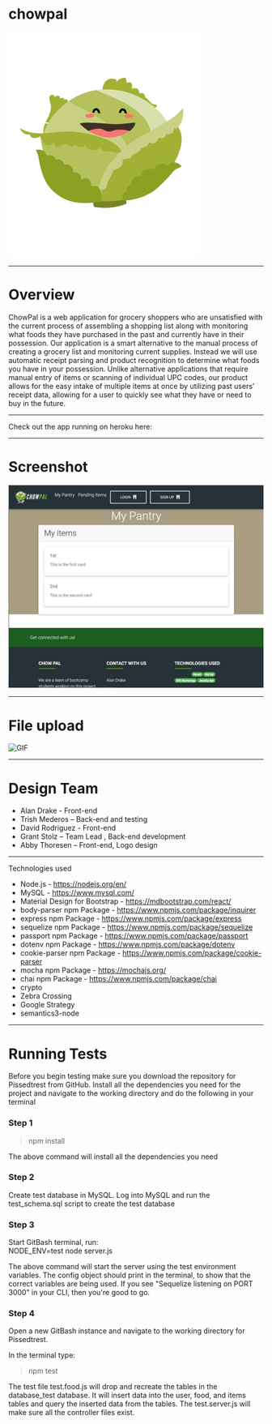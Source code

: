 # chowpal

![logo](https://github.com/grstoltz/chowpal/blob/master/client/public/logo.png)

---
# Overview

ChowPal is a web application for grocery shoppers who are unsatisfied with the current process of assembling a shopping list along with monitoring what foods they have purchased in the past and currently have in their possession. Our application is a smart alternative to the manual process of creating a grocery list and monitoring current supplies. Instead we will use automatic receipt parsing and product recognition to determine what foods you have in your possession. Unlike alternative applications that require manual entry of items or scanning of individual UPC codes, our product allows for the easy intake of multiple items at once by utilizing past users’ receipt data, allowing for a user to quickly see what they have or need to buy in the future.

---
Check out the app running on heroku here: 

---
# Screenshot
![Screenshot](https://github.com/grstoltz/chowpal/blob/master/client/public/screen-shot.jpg)

---
# File upload
![GIF]()

---
# Design Team
- Alan Drake - Front-end
- Trish Mederos – Back-end and testing
- David Rodriguez - Front-end
- Grant Stolz – Team Lead , Back-end development
- Abby Thoresen – Front-end, Logo design


---
Technologies used
* Node.js - https://nodejs.org/en/
* MySQL - https://www.mysql.com/
* Material Design for Bootstrap - https://mdbootstrap.com/react/
* body-parser npm Package - https://www.npmjs.com/package/inquirer
* express npm Package - https://www.npmjs.com/package/express
* sequelize npm Package - https://www.npmjs.com/package/sequelize
* passport npm Package - https://www.npmjs.com/package/passport
* dotenv npm Package - https://www.npmjs.com/package/dotenv
* cookie-parser npm Package - https://www.npmjs.com/package/cookie-parser
* mocha npm Package - https://mochajs.org/
* chai npm Package - https://www.npmjs.com/package/chai
* crypto
* Zebra Crossing
* Google Strategy
* semantics3-node



---
# Running Tests
Before you begin testing make sure you download the repository for Pissedtrest from GitHub. 
Install all the dependencies you need for the project and navigate to the working directory and do the following in your terminal

### Step 1
> npm install

The above command will install all the dependencies you need

### Step 2
Create test database in MySQL. Log into MySQL and run the test_schema.sql script to create the test database 

### Step 3
Start GitBash terminal, run:  
NODE_ENV=test node server.js

The above command will start the server using the test environment variables. The config object should print in the terminal, to show that the correct variables are being used. If you see "Sequelize listening on PORT 3000" in your CLI, then you're good to go.

### Step 4
Open a new GitBash instance and navigate to the working directory for Pissedtrest.

In the terminal type:
> npm test

The test file test.food.js will drop and recreate the tables in the database_test database. It will insert data into the user, food, and items tables and query the inserted data from the tables. The test.server.js will make sure all the controller files exist.
